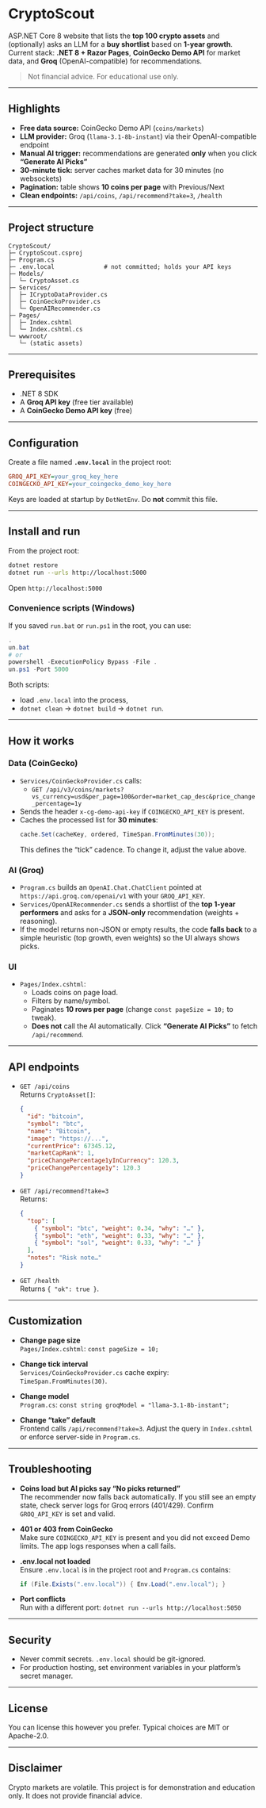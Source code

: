 # CryptoScout

ASP.NET Core 8 website that lists the **top 100 crypto assets** and (optionally) asks an LLM for a **buy shortlist** based on **1-year growth**.
Current stack: **.NET 8 + Razor Pages**, **CoinGecko Demo API** for market data, and **Groq** (OpenAI-compatible) for recommendations.

> Not financial advice. For educational use only.

---

## Highlights

- **Free data source:** CoinGecko Demo API (`coins/markets`)
- **LLM provider:** Groq (`llama-3.1-8b-instant`) via their OpenAI-compatible endpoint
- **Manual AI trigger:** recommendations are generated **only** when you click **“Generate AI Picks”**
- **30-minute tick:** server caches market data for 30 minutes (no websockets)
- **Pagination:** table shows **10 coins per page** with Previous/Next
- **Clean endpoints:** `/api/coins`, `/api/recommend?take=3`, `/health`

---

## Project structure

```
CryptoScout/
├─ CryptoScout.csproj
├─ Program.cs
├─ .env.local              # not committed; holds your API keys
├─ Models/
│  └─ CryptoAsset.cs
├─ Services/
│  ├─ ICryptoDataProvider.cs
│  ├─ CoinGeckoProvider.cs
│  └─ OpenAIRecommender.cs
├─ Pages/
│  ├─ Index.cshtml
│  └─ Index.cshtml.cs
└─ wwwroot/
   └─ (static assets)
```

---

## Prerequisites

- .NET 8 SDK
- A **Groq API key** (free tier available)
- A **CoinGecko Demo API key** (free)

---

## Configuration

Create a file named **`.env.local`** in the project root:

```ini
GROQ_API_KEY=your_groq_key_here
COINGECKO_API_KEY=your_coingecko_demo_key_here
```

Keys are loaded at startup by `DotNetEnv`. Do **not** commit this file.

---

## Install and run

From the project root:

```bash
dotnet restore
dotnet run --urls http://localhost:5000
```

Open `http://localhost:5000`

### Convenience scripts (Windows)

If you saved `run.bat` or `run.ps1` in the root, you can use:

```powershell
.un.bat
# or
powershell -ExecutionPolicy Bypass -File .un.ps1 -Port 5000
```

Both scripts:
- load `.env.local` into the process,
- `dotnet clean` → `dotnet build` → `dotnet run`.

---

## How it works

### Data (CoinGecko)
- `Services/CoinGeckoProvider.cs` calls:
  - `GET /api/v3/coins/markets?vs_currency=usd&per_page=100&order=market_cap_desc&price_change_percentage=1y`
- Sends the header `x-cg-demo-api-key` if `COINGECKO_API_KEY` is present.
- Caches the processed list for **30 minutes**:
  ```csharp
  cache.Set(cacheKey, ordered, TimeSpan.FromMinutes(30));
  ```
  This defines the “tick” cadence. To change it, adjust the value above.

### AI (Groq)
- `Program.cs` builds an `OpenAI.Chat.ChatClient` pointed at `https://api.groq.com/openai/v1` with your `GROQ_API_KEY`.
- `Services/OpenAIRecommender.cs` sends a shortlist of the **top 1-year performers** and asks for a **JSON-only** recommendation (weights + reasoning).
- If the model returns non-JSON or empty results, the code **falls back** to a simple heuristic (top growth, even weights) so the UI always shows picks.

### UI
- `Pages/Index.cshtml`:
  - Loads coins on page load.
  - Filters by name/symbol.
  - Paginates **10 rows per page** (change `const pageSize = 10;` to tweak).
  - **Does not** call the AI automatically. Click **“Generate AI Picks”** to fetch `/api/recommend`.

---

## API endpoints

- `GET /api/coins`  
  Returns `CryptoAsset[]`:
  ```json
  {
    "id": "bitcoin",
    "symbol": "btc",
    "name": "Bitcoin",
    "image": "https://...",
    "currentPrice": 67345.12,
    "marketCapRank": 1,
    "priceChangePercentage1yInCurrency": 120.3,
    "priceChangePercentage1y": 120.3
  }
  ```

- `GET /api/recommend?take=3`  
  Returns:
  ```json
  {
    "top": [
      { "symbol": "btc", "weight": 0.34, "why": "…" },
      { "symbol": "eth", "weight": 0.33, "why": "…" },
      { "symbol": "sol", "weight": 0.33, "why": "…" }
    ],
    "notes": "Risk note…"
  }
  ```

- `GET /health`  
  Returns `{ "ok": true }`.

---

## Customization

- **Change page size**  
  `Pages/Index.cshtml`: `const pageSize = 10;`

- **Change tick interval**  
  `Services/CoinGeckoProvider.cs` cache expiry: `TimeSpan.FromMinutes(30)`.

- **Change model**  
  `Program.cs`: `const string groqModel = "llama-3.1-8b-instant";`

- **Change “take” default**  
  Frontend calls `/api/recommend?take=3`. Adjust the query in `Index.cshtml` or enforce server-side in `Program.cs`.

---

## Troubleshooting

- **Coins load but AI picks say “No picks returned”**  
  The recommender now falls back automatically. If you still see an empty state, check server logs for Groq errors (401/429). Confirm `GROQ_API_KEY` is set and valid.

- **401 or 403 from CoinGecko**  
  Make sure `COINGECKO_API_KEY` is present and you did not exceed Demo limits. The app logs responses when a call fails.

- **.env.local not loaded**  
  Ensure `.env.local` is in the project root and `Program.cs` contains:
  ```csharp
  if (File.Exists(".env.local")) { Env.Load(".env.local"); }
  ```

- **Port conflicts**  
  Run with a different port: `dotnet run --urls http://localhost:5050`

---

## Security

- Never commit secrets. `.env.local` should be git-ignored.
- For production hosting, set environment variables in your platform’s secret manager.

---

## License

You can license this however you prefer. Typical choices are MIT or Apache-2.0.

---

## Disclaimer

Crypto markets are volatile. This project is for demonstration and education only. It does not provide financial advice.
